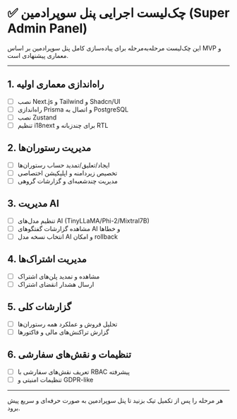 # ✅ چک‌لیست اجرایی پنل سوپرادمین (Super Admin Panel)

این چک‌لیست مرحله‌به‌مرحله برای پیاده‌سازی کامل پنل سوپرادمین بر اساس MVP و معماری پیشنهادی است.

---

## 1. راه‌اندازی معماری اولیه
- [ ] نصب Next.js و Tailwind و Shadcn/UI
- [ ] راه‌اندازی Prisma و اتصال به PostgreSQL
- [ ] نصب Zustand
- [ ] تنظیم i18next برای چندزبانه و RTL

## 2. مدیریت رستوران‌ها
- [ ] ایجاد/تعلیق/تمدید حساب رستوران‌ها
- [ ] تخصیص زیردامنه و اپلیکیشن اختصاصی
- [ ] مدیریت چندشعبه‌ای و گزارشات گروهی

## 3. مدیریت AI
- [ ] تنظیم مدل‌های AI (TinyLLaMA/Phi-2/Mixtral7B)
- [ ] مشاهده گزارشات گفتگوهای AI و خطاها
- [ ] انتخاب نسخه مدل AI و امکان rollback

## 4. مدیریت اشتراک‌ها
- [ ] مشاهده و تمدید پلن‌های اشتراک
- [ ] ارسال هشدار انقضای اشتراک

## 5. گزارشات کلی
- [ ] تحلیل فروش و عملکرد همه رستوران‌ها
- [ ] گزارش تراکنش‌های مالی و فاکتورها

## 6. تنظیمات و نقش‌های سفارشی
- [ ] تعریف نقش‌های سفارشی با RBAC پیشرفته
- [ ] تنظیمات امنیتی و GDPR-like

---

هر مرحله را پس از تکمیل تیک بزنید تا پنل سوپرادمین به صورت حرفه‌ای و سریع پیش برود.
